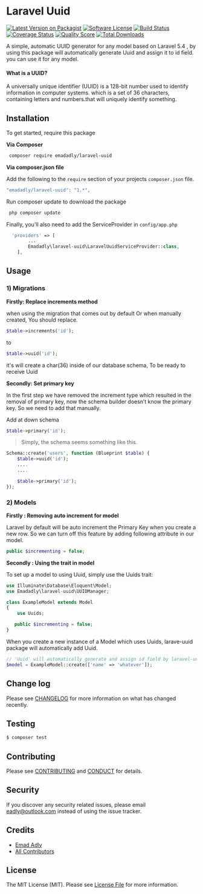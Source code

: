 # Laravel Uuid

[![Latest Version on Packagist][ico-version]][link-packagist]
[![Software License][ico-license]](LICENSE.md)
[![Build Status][ico-travis]][link-travis]
[![Coverage Status][ico-scrutinizer]][link-scrutinizer]
[![Quality Score][ico-code-quality]][link-code-quality]
[![Total Downloads][ico-downloads]][link-downloads]

A simple, automatic UUID generator for any model based on Laravel 5.4 , by using this package will automatically generate Uuid and assign it to id field. you can use it for any model.

#### What is a UUID?

A universally unique identifier (UUID) is a 128-bit number used to identify information in computer systems. which is a set of 36 characters, containing letters and numbers.that will uniquely identify something.

## Installation
To get started, require this package

**Via Composer**

``` bash
 composer require emadadly/laravel-uuid
```

**Via composer.json file**

Add the following to the `require` section of your projects `composer.json` file.
``` php
"emadadly/laravel-uuid": "1.*",
```

Run composer update to download the package

``` bash
 php composer update
```

Finally, you'll also need to add the ServiceProvider in `config/app.php`

``` php
  'providers' => [
        ...
        Emadadly\laravel-uuid\LaravelUuidServiceProvider::class,
    ],
```



## Usage

### 1) Migrations

**Firstly: Replace increments method**

when using the migration that comes out by default Or when manually created, You should replace.

``` php
$table->increments('id');
```
to 

``` php 
$table->uuid('id');
```
it's will create a char(36) inside of our database schema, To be ready to receive Uuid

**Secondly: Set primary key**

In the first step we have removed the increment type which resulted in the removal of primary key, now the schema builder doesn’t know the primary key.
So we need to add that manually.

Add at down schema

``` php
$table->primary('id');
```

> Simply, the schema seems something like this.

``` php
Schema::create('users', function (Blueprint $table) {
    $table->uuid('id');
    ....
    ....

    $table->primary('id');
});
```

### 2) Models

**Firstly : Removing auto increment for model**

Laravel by default will be auto increment the Primary Key when you create a new row. So we can turn off this feature by adding following attribute in our model.

``` php
public $incrementing = false;
```
**Secondly : Using the trait in model**

To set up a model to using Uuid, simply use the Uuids trait:

``` php
use Illuminate\Database\Eloquent\Model;
use Emadadly\laravel-uuid\UUIDManager;

class ExampleModel extends Model
{
    use Uuids;

   public $incrementing = false;
}
```
When you create a new instance of a Model which uses Uuids, larave-uuid package will automatically add Uuid.

``` php
// 'Uuid' will automatically generate and assign id field by laravel-uuid package.
$model = ExampleModel::create(['name' => 'whatever']);
```

## Change log

Please see [CHANGELOG](CHANGELOG.md) for more information on what has changed recently.

## Testing

``` bash
$ composer test
```

## Contributing

Please see [CONTRIBUTING](CONTRIBUTING.md) and [CONDUCT](CONDUCT.md) for details.

## Security

If you discover any security related issues, please email eadly@outlook.com instead of using the issue tracker.

## Credits

- [Emad Adly][link-author]
- [All Contributors][link-contributors]

## License

The MIT License (MIT). Please see [License File](LICENSE.md) for more information.

[ico-version]: https://img.shields.io/packagist/v/emadadly/laravel-uuid/laravel-uuid.svg?style=flat-square
[ico-license]: https://img.shields.io/badge/license-MIT-brightgreen.svg?style=flat-square
[ico-travis]: https://img.shields.io/travis/emadadly/laravel-uuid/laravel-uuid/master.svg?style=flat-square
[ico-scrutinizer]: https://img.shields.io/scrutinizer/coverage/g/emadadly/laravel-uuid/laravel-uuid.svg?style=flat-square
[ico-code-quality]: https://img.shields.io/scrutinizer/g/emadadly/laravel-uuid/laravel-uuid.svg?style=flat-square
[ico-downloads]: https://img.shields.io/packagist/dt/emadadly/laravel-uuid/laravel-uuid.svg?style=flat-square

[link-packagist]: https://packagist.org/packages/emadadly/laravel-uuid/laravel-uuid
[link-travis]: https://travis-ci.org/emadadly/laravel-uuid/laravel-uuid
[link-scrutinizer]: https://scrutinizer-ci.com/g/emadadly/laravel-uuid/laravel-uuid/code-structure
[link-code-quality]: https://scrutinizer-ci.com/g/emadadly/laravel-uuid/laravel-uuid
[link-downloads]: https://packagist.org/packages/emadadly/laravel-uuid/laravel-uuid
[link-author]: https://github.com/emadadly
[link-contributors]: ../../contributors
